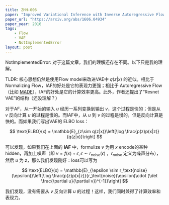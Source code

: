 ```yaml
---
title: ZHH-006
paper: "Improved Variational Inference with Inverse Autoregressive Flow"
paper_url: "https://arxiv.org/abs/1606.04934"
paper_year: 2016
tags: 
    - Flow
    - VAE
    - NotImplementedError
layout: post
---
```


NotImplementedError: 对于这篇文章，我们的理解还存在不同。以下只是我的理解。

TLDR: 核心思想仍然是使用Flow model来改进VAE中 $q(z|x)$ 的近似。相比于Normalizing Flow，IAF的好处是它的表现力更强；相比于 Autoregressive Flow （比如 [MADE](https://arxiv.org/abs/1502.03509)），IAF的好处是它的计算效率更高。此外，作者还提出了“Resnet VAE”的结构（还没理解？）

对于AF，从一开始的输入 $u$ 经历一系列变换到输出 $v$，这个过程是快的；但是从 $v$ 反向计算 $u$ 的过程是慢的。而IAF中，从 $u$ 到 $v$ 的过程是慢的，但是反向计算是快的。而如果我们写出VAE的 ELBO loss：

$$
\text{ELBO}(x) = \mathbb{E}_{z\sim q(z|x)}\left[\log \frac{p(z)p(x|z)}{q(z|x)}\right]
$$

可以发现，如果我们在上面的 **IAF** 中，formulize $v$ 为用 $x$ encode的某种hidden，再加上噪声（即 $v=f(x)+\epsilon, \epsilon \sim r_\text{noise}(\epsilon)$ ，$r_\text{noise}$ 定义为噪声分布），然后 $u$ 为 $z$，那么我们发现刚好：loss可以写为

$$
\text{ELBO}(x) = \mathbb{E}_{\epsilon \sim r_\text{noise}(\epsilon)}\left[\log \frac{p(z)p(x|z)}{r_\text{noise}(\epsilon)\cdot (\det \frac{\partial u}{\partial v})^{-1}}\right]
$$

我们发现，没有需要从 $v$ 反向计算 $u$ 的过程！这样，我们同时兼得了计算效率和表现力。